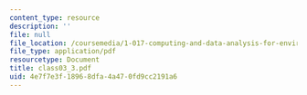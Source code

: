 ```yaml
---
content_type: resource
description: ''
file: null
file_location: /coursemedia/1-017-computing-and-data-analysis-for-environmental-applications-fall-2003/4e7f7e3f18968dfa4a470fd9cc2191a6_class03_3.pdf
file_type: application/pdf
resourcetype: Document
title: class03_3.pdf
uid: 4e7f7e3f-1896-8dfa-4a47-0fd9cc2191a6
---
```

